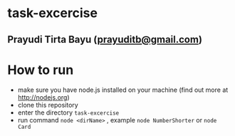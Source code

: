 # task-excercise
## Prayudi Tirta Bayu (prayuditb@gmail.com)

# How to run
- make sure you have node.js installed on your machine (find out more at http://nodejs.org)
- clone this repository
- enter the directory `task-excercise`
- run command `node <dirName>` , example `node NumberShorter` or `node Card`
